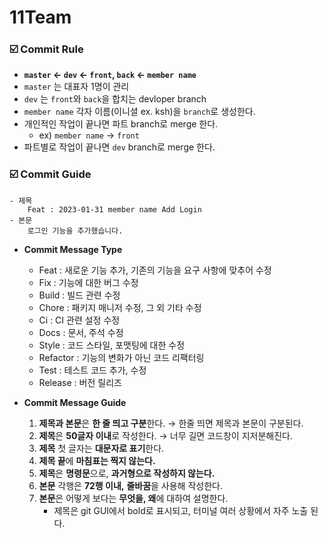 # 11Team


### ☑️ Commit Rule 
- **`master` <- `dev` <- `front`, `back` <- `member name`**
- `master` 는 대표자 1명이 관리
- `dev` 는 `front`와 `back`을 합치는 devloper branch
- `member name` 각자 이름(이니셜 ex. ksh)을 `branch`로 생성한다. 
- 개인적인 작업이 끝나면 파트 branch로 merge 한다. 
    - ex) `member name` -> `front`
- 파트별로 작업이 끝나면 `dev` branch로 merge 한다. 


### ☑️ Commit Guide
```vim
- 제목
    Feat : 2023-01-31 member name Add Login
- 본문  
    로그인 기능을 추가했습니다.
```

- **Commit Message Type**
    - Feat : 새로운 기능 추가, 기존의 기능을 요구 사항에 맞추어 수정
    - Fix : 기능에 대한 버그 수정
    - Build : 빌드 관련 수정
    - Chore : 패키지 매니저 수정, 그 외 기타 수정
    - Ci : CI 관련 설정 수정
    - Docs : 문서, 주석 수정
    - Style : 코드 스타일, 포맷팅에 대한 수정
    - Refactor : 기능의 변화가 아닌 코드 리팩터링
    - Test : 테스트 코드 추가, 수정
    - Release : 버전 릴리즈

- **Commit Message Guide**
    1. **제목과 본문**은 **한 줄 띄고 구분**한다. → 한줄 띄면 제목과 본문이 구분된다. 
    2. **제목**은 **50글자 이내**로 작성한다. → 너무 길면 코드창이 지저분해진다. 
    3. **제목** 첫 글자는 **대문자로 표기**한다. 
    4. **제목 끝**에 **마침표는 찍지 않는다.**
    5. **제목**은 **명령문**으로, **과거형으로 작성하지 않는다.**
    6. **본문** 각행은 **72행 이내,** **줄바꿈**을 사용해 작성한다.
    7. **본문**은 어떻게 보다는 **무엇을, 왜**에 대하여 설명한다.
        - 제목은 git GUI에서 bold로 표시되고, 터미널 여러 상황에서 자주 노출 된다.
